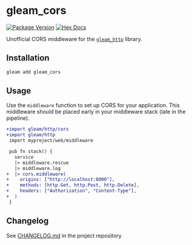 # gleam_cors

[![Package Version](https://img.shields.io/hexpm/v/gleam_cors)](https://hex.pm/packages/gleam_cors)
[![Hex Docs](https://img.shields.io/badge/hex-docs-ffaff3)](https://hexdocs.pm/gleam_cors/)

Unofficial CORS middleware for the [`gleam_http`](https://hexdocs.pm/gleam_http/index.html) library.

## Installation

```sh
gleam add gleam_cors
```

## Usage

Use the `middleware` function to set up CORS for your application. This middleware should be
placed early in your middleware stack (late in the pipeline).

```diff
+import gleam/http/cors
+import gleam/http
 import myproject/web/middleware

 pub fn stack() {
   service
   |> middleware.rescue
   |> middleware.log
+  |> cors.middleware(
+    origins: ["http://localhost:8000"],
+    methods: [http.Get, http.Post, http.Delete],
+    headers: ["Authorization", "Content-Type"],
+  )
 }
```

## Changelog

See [CHANGELOG.md](CHANGELOG.md) in the project repository
